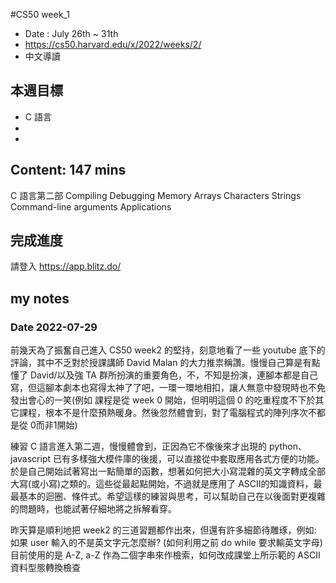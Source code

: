 #CS50 week_1
- Date : July 26th ~ 31th
- https://cs50.harvard.edu/x/2022/weeks/2/
- 中文導讀

## 本週目標
- C 語言
- 
- 

## Content:  147 mins
 C 語言第二部
    Compiling
    Debugging
    Memory
    Arrays
    Characters
    Strings
    Command-line arguments
    Applications


## 完成進度
請登入 https://app.blitz.do/



## my notes
### Date 2022-07-29
前幾天為了振奮自己進入 CS50 week2 的堅持，刻意地看了一些 youtube 底下的評論，其中不乏對於授課講師 David Malan 的大力推祟稱讚。慢慢自己算是有點懂了 David/以及強 TA 群所扮演的重要角色，不，不知是扮演，連腳本都是自己寫，但這腳本劇本也寫得太神了了吧，一環一環地相扣，讓人無意中發現時也不免發出會心的一笑(例如 課程是從 week 0 開始，但明明這個 0 的吃重程度不下於其它課程，根本不是什麼預熱暖身。然後忽然體會到，對了電腦程式的陣列序次不都是從 0而非1開始)

練習 C 語言進入第二週，慢慢體會到，正因為它不像後來才出現的 python、javascript 已有多樣強大模件庫的後援，可以直接從中套取應用各式方便的功能。於是自己開始試著寫出一點簡單的函數，想著如何把大小寫混雜的英文字轉成全部大寫(或小寫)之類的。這些從最起點開始，不過就是應用了 ASCII的知識資料，最最基本的迴圈、條件式。希望這樣的練習與思考，可以幫助自己在以後面對更複雜的問題時，也能試著仔細地將之拆解看穿。

昨天算是順利地把 week2 的三道習題都作出來，但還有許多細節待雕琢，例如:
如果 user 輸入的不是英文字元怎麼辦? (如何利用之前 do while 要求輸英文字母)
目前使用的是 A-Z, a-Z 作為二個字串來作檢索，如何改成課堂上所示範的 ASCII 資料型態轉換檢查


